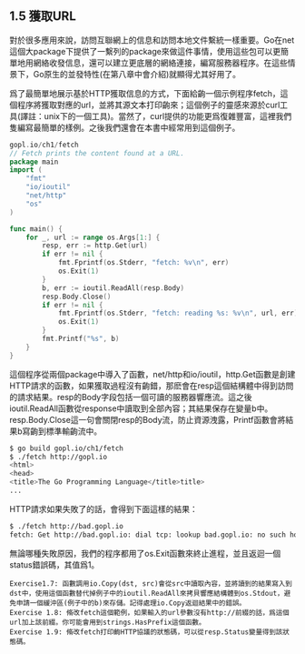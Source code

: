 ## 1.5 獲取URL
對於很多應用來說，訪問互聯網上的信息和訪問本地文件繫統一樣重要。Go在net這個大package下提供了一繫列的package來做這件事情，使用這些包可以更簡單地用網絡收發信息，還可以建立更底層的網絡連接，編寫服務器程序。在這些情景下，Go原生的並發特性(在第八章中會介紹)就顯得尤其好用了。

爲了最簡單地展示基於HTTP獲取信息的方式，下面給齣一個示例程序fetch，這個程序將獲取對應的url，並將其源文本打印齣來；這個例子的靈感來源於curl工具(譯註：unix下的一個工具)。當然了，curl提供的功能更爲復雜豐富，這裡我們隻編寫最簡單的樣例。之後我們還會在本書中經常用到這個例子。

```go
gopl.io/ch1/fetch
// Fetch prints the content found at a URL.
package main
import (
    "fmt"
    "io/ioutil"
    "net/http"
    "os"
)

func main() {
    for _, url := range os.Args[1:] {
        resp, err := http.Get(url)
        if err != nil {
            fmt.Fprintf(os.Stderr, "fetch: %v\n", err)
            os.Exit(1)
        }
        b, err := ioutil.ReadAll(resp.Body)
        resp.Body.Close()
        if err != nil {
            fmt.Fprintf(os.Stderr, "fetch: reading %s: %v\n", url, err)
            os.Exit(1)
        }
        fmt.Printf("%s", b)
    }
}
```

這個程序從兩個package中導入了函數，net/http和io/ioutil，http.Get函數是創建HTTP請求的函數，如果獲取過程沒有齣錯，那麽會在resp這個結構體中得到訪問的請求結果。resp的Body字段包括一個可讀的服務器響應流。這之後ioutil.ReadAll函數從response中讀取到全部內容；其結果保存在變量b中。resp.Body.Close這一句會關閉resp的Body流，防止資源洩露，Printf函數會將結果b寫齣到標準輸齣流中。

```bash
$ go build gopl.io/ch1/fetch
$ ./fetch http://gopl.io
<html>
<head>
<title>The Go Programming Language</title>title>
...
```

HTTP請求如果失敗了的話，會得到下面這樣的結果：

```bash
$ ./fetch http://bad.gopl.io
fetch: Get http://bad.gopl.io: dial tcp: lookup bad.gopl.io: no such host
```

無論哪種失敗原因，我們的程序都用了os.Exit函數來終止進程，並且返迴一個status錯誤碼，其值爲1。

```
Exercise1.7: 函數調用io.Copy(dst, src)會從src中讀取內容，並將讀到的結果寫入到dst中，使用這個函數替代掉例子中的ioutil.ReadAll來拷貝響應結構體到os.Stdout，避免申請一個緩沖區(例子中的b)來存儲。記得處理io.Copy返迴結果中的錯誤。
Exercise 1.8: 脩改fetch這個範例，如果輸入的url參數沒有http://前綴的話，爲這個url加上該前綴。你可能會用到strings.HasPrefix這個函數。
Exercise 1.9: 脩改fetch打印齣HTTP協議的狀態碼，可以從resp.Status變量得到該狀態碼。
```
